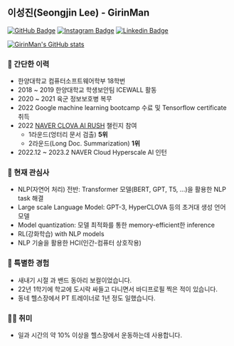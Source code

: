 ## 이성진(Seongjin Lee) - GirinMan

[![GitHub Badge](https://img.shields.io/badge/-GitHub-333?style=flat-square&logo=GitHub&logoColor=white&link=https://www.github.com/GirinMan)](https://www.github.com/GirinMan)
[![Instagram Badge](https://img.shields.io/badge/-Instagram-8a3ab9?style=flat-square&logo=Instagram&logoColor=white&link=https://www.instagram.com/life.like.giraffe/)](https://www.instagram.com/life.like.giraffe/)
[![Linkedin Badge](https://img.shields.io/badge/-LinkedIn-0e76a8?style=flat-square&logo=Linkedin&logoColor=white&link=https://www.linkedin.com/in/%EC%84%B1%EC%A7%84-%EC%9D%B4-622902248/)](https://www.linkedin.com/in/%EC%84%B1%EC%A7%84-%EC%9D%B4-622902248/)

[![GirinMan's GitHub stats](https://github-readme-stats.vercel.app/api?username=girinman)](https://github.com/anuraghazra/github-readme-stats)

### 📜 간단한 이력

- 한양대학교 컴퓨터소프트웨어학부 18학번
- 2018 ~ 2019 한양대학교 학생보안팀 ICEWALL 활동
- 2020 ~ 2021 육군 정보보호병 복무
- 2022 Google machine learning bootcamp 수료 및 Tensorflow certificate 취득
- 2022 [NAVER CLOVA AI RUSH](https://campaign.naver.com/clova_airush/) 챌린지 참여
  - 1라운드(엉터리 문서 검출) **5위**
  - 2라운드(Long Doc. Summarization) **1위**
- 2022.12 ~ 2023.2 NAVER Cloud Hyperscale AI 인턴

### 🤩 현재 관심사

- NLP(자연어 처리) 전반: Transformer 모델(BERT, GPT, T5, …)을 활용한 NLP task 해결
- Large scale Language Model: GPT-3, HyperCLOVA 등의 초거대 생성 언어 모델
- Model quantization: 모델 최적화를 통한 memory-efficient한 inference
- RL(강화학습) with NLP models
- NLP 기술을 활용한 HCI(인간-컴퓨터 상호작용)

### 👾 특별한 경험

- 새내기 시절 과 밴드 동아리 보컬이었습니다.
- 22년 1학기에 학교에 도시락 싸들고 다니면서 바디프로필 찍은 적이 있습니다.
- 동네 헬스장에서 PT 트레이너로 1년 정도 일했습니다.

### 🏄‍♀️ 취미

- 일과 시간의 약 10% 이상을 헬스장에서 운동하는데 사용합니다.

